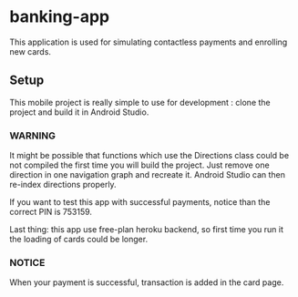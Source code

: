 # banking-app

This application is used for simulating contactless payments and enrolling new cards.

## Setup

This mobile project is really simple to use for development : clone the project and build it in Android Studio.

### WARNING

It might be possible that functions which use the Directions class could be not compiled the first time you will build the project.
Just remove one direction in one navigation graph and recreate it. Android Studio can then re-index directions properly.

If you want to test this app with successful payments, notice than the correct PIN is 753159.

Last thing: this app use free-plan heroku backend, so first time you run it the loading of cards could be longer.

### NOTICE

When your payment is successful, transaction is added in the card page.
